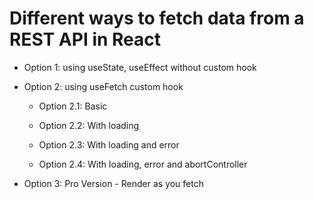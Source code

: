 # Different ways to fetch data from a REST API in React

- Option 1: using useState, useEffect without custom hook

- Option 2: using useFetch custom hook

  - Option 2.1: Basic

  - Option 2.2: With loading

  - Option 2.3: With loading and error

  - Option 2.4: With loading, error and abortController

- Option 3: Pro Version - Render as you fetch
